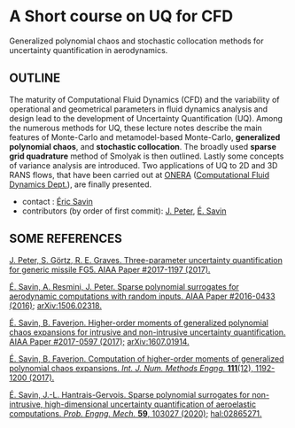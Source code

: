 # A Short course on UQ for CFD

Generalized polynomial chaos and stochastic collocation methods for uncertainty quantification in aerodynamics.

## OUTLINE

The maturity of Computational Fluid Dynamics (CFD) and the variability of operational and geometrical parameters in fluid dynamics analysis and design lead to the development of Uncertainty Quantification (UQ). Among the numerous methods for UQ, these lecture notes describe the main features of Monte-Carlo and metamodel-based Monte-Carlo, __generalized polynomial chaos__, and __stochastic collocation__. The broadly used __sparse grid quadrature__ method of Smolyak is then outlined. Lastly some concepts of variance analysis are introduced. Two applications of UQ to 2D and 3D RANS flows, that have been carried out at [ONERA](http://www.onera.fr) ([Computational Fluid Dynamics Dept.](https://www.onera.fr/en/daaa)), are finally presented.

* contact : [Éric Savin](mailto:eric.savin@onera.fr)
* contributors (by order of first commit): [J. Peter](mailto:jacques.peter@onera.fr), [É. Savin](mailto:eric.savin@onera.fr)

## SOME REFERENCES

[J. Peter, S. Görtz, R. E. Graves. Three-parameter uncertainty quantification for generic missile FG5. AIAA Paper \#2017-1197 (2017).](https://doi.org/10.2514/6.2017-1197)

[É. Savin, A. Resmini, J. Peter. Sparse polynomial surrogates for aerodynamic computations with random inputs. AIAA Paper \#2016-0433 (2016);](https://doi.org/10.2514/6.2016-0433) [arXiv:1506.02318.](https://arxiv.org/abs/1506.02318)

[É. Savin, B. Faverjon. Higher-order moments of generalized polynomial chaos expansions for intrusive and non-intrusive uncertainty quantification. AIAA Paper \#2017-0597 (2017);](https://doi.org/10.2514/6.2017-0597) [arXiv:1607.01914.](https://arxiv.org/abs/1607.01914)

[É. Savin, B. Faverjon. Computation of higher-order moments of generalized polynomial chaos expansions. *Int. J. Num. Methods Engng.* __111__(12), 1192-1200 (2017).](https://doi.org/10.1002/nme.5505)

[É. Savin, J.-L. Hantrais-Gervois. Sparse polynomial surrogates for non-intrusive, high-dimensional uncertainty quantification of aeroelastic computations. *Prob. Engng. Mech.* __59__, 103027 (2020);](https://doi.org/10.1016/j.probengmech.2020.103027) [hal:02865271.](https://hal.archives-ouvertes.fr/hal-02865271)
